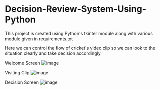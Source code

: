 # Decision-Review-System-Using-Python

This project is created using Python's tkinter module along with various module given in requirements.txt

Here we can control the flow of cricket's video clip so we can look to the situation clearly and take decision accordingly.

Welcome Screen
![image](https://user-images.githubusercontent.com/114934305/231161540-e1f08266-e751-4a90-952b-63976bca54cc.png)

Visiting Clip
![image](https://user-images.githubusercontent.com/114934305/231161761-30f64d59-859f-4295-8764-70d69dad3b40.png)

Decision Screen
![image](https://user-images.githubusercontent.com/114934305/231161905-6f311b5b-7246-4389-b874-bcf3c4bb12ef.png)

